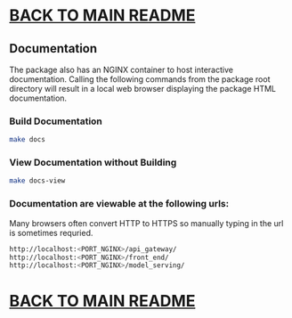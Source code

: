 # [BACK TO MAIN README](../README.md)

## Documentation
The package also has an NGINX container to host interactive documentation.
Calling the following commands from the package root directory will result in
a local web browser displaying the package HTML documentation.

### Build Documentation
```bash
make docs
```

### View Documentation without Building
```bash
make docs-view
```

### Documentation are viewable at the following urls:
Many browsers often convert HTTP to HTTPS so manually typing in the url is 
sometimes requried.
```bash
http://localhost:<PORT_NGINX>/api_gateway/
http://localhost:<PORT_NGINX>/front_end/
http://localhost:<PORT_NGINX>/model_serving/
```

# [BACK TO MAIN README](../README.md)
